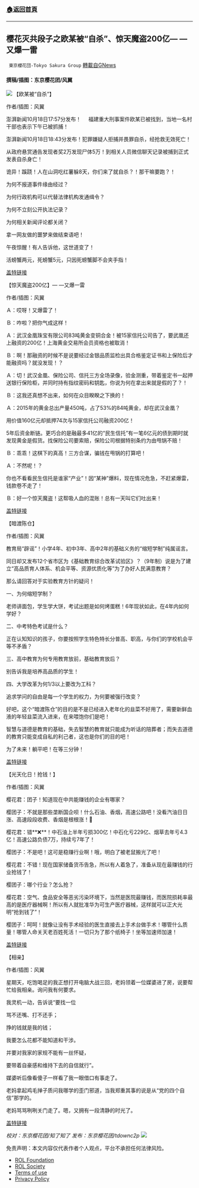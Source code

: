 ###  [:house:返回首頁](https://github.com/ourhimalayas/txt)
---


## 樱花灭共段子之欧某被“自杀”、惊天魔盗200亿— —又爆一雷
` 東京櫻花団-Tokyo Sakura Group` [轉載自GNews](https://gnews.org/zh-hans/1630764/)

#### 撰稿/插图：东京樱花团/风翼
![](https://assets.gnews.org/wp-content/uploads/2021/10/2323.jpg)
【欧某被“自杀”】

作者/插图：风翼

澎湃新闻10月18日17:57分发布！     福建重大刑事案件欧某已被找到，当地一名村干部也表示下午已被抓捕！

澎湃新闻10月18日18:43分发布！犯罪嫌疑人拒捕并畏罪自杀，经抢救无效死亡！

从政府悬赏通告发现者奖2万发现尸体5万！到相关人员微信聊天记录被捕到正式发表自杀身亡！

诡异！蹊跷！人在山洞吃红薯躲8天，你们来了就自杀？！那干嘛要跑？！

为何不报道事件缘由经过？

为何行政机构可以代替法律机构发通缉令？

为何不立刻公开执法记录？

为何相关新闻评论都关闭？

拿一网友做的噩梦来做结束语吧！

午夜惊醒！有人告诉他，这世道变了！

活螃蟹两元，死螃蟹5元，只因死螃蟹脚不会夹手指！

[盖特链接](https://www.gettr.com/post/pel8hz56e7)

【惊天魔盗200亿】— —又爆一雷

作者/插图：风翼

Ａ：哎呀！又爆雷了！

Ｂ：咋啦？把你气成这样！

Ａ：武汉金凰珠宝有限公司83吨黄金变铜合金！被15家信托公司告了，要武凰还上融资的200亿！上海黄金交易所会员资格也被取消！

Ｂ：啊！那融资的时候不是说要经过金银品质监检出具合格鉴定证书和上保险后才能融资吗？就没发现！？

Ａ：切！武汉金凰、保险公司、信托三方全场录像，验金测重，带着鉴定书一起押送银行保险柜，并同时持有指纹密码和钥匙，你说为何在拿出来就是假的了？！

Ｂ：这我还真想不出来，如何在众目睽睽之下换的！

Ａ：2015年的黄金总出产量450吨，占了53%的84吨黄金，却在武汉金凰？

用价值160亿元却抵押74次与15家信托公司融资200亿！

5年后资金断链。更巧合的是融最多41亿的“民生信托”有一笔6亿元的债到期时就发现黄金是假货。找保险公司要索赔，保险公司根据特别条约为由甩锅不赔！

Ｂ：乖乖！这棋下的真高！三方合谋，骗钱在甩锅的打算吧！

Ａ：不然呢！？

你也不看看民生信托是谁家“产业”！因“某神”爆料，现在情况危急，不赶紧爆雷，钱款卷不走了！

Ｂ：好一个惊天魔盗！这帮吸人血的混账！总有一天叫它们吐出来！

[盖特链接](https://www.gettr.com/post/peijw76963)

【暗渡陈仓】

作者/插图：风翼

教育局“辟谣”！小学4年、初中3年、高中2年的基础义务的“缩短学制”纯属谣言。

同日却又发布12个省市区为《基础教育综合改革试验区》？（9年制）说是为了建立“高品质育人体系、机会平等、资源优质化等”为了办好人民满意教育？

那么请回答对于实验教育方针的疑问！

一、为何缩短学制？

老师讲面包，学生学大饼，考试出题是如何烤蛋糕！6年现状如此，在4年内如何学好？

二、中考特色考试是什么？

正在认知知识的孩子，你要按照学生特色特长分普高、职高，与你们的学校机会平等不矛盾？

三、高中教育为何专用教育放前，基础教育放后？

别告诉我是培养高品质的学生！

四、大学改革为何1/3以上要改为工科？

追求学问的自由是每一个学生的权力，为何要被强行改变？

好吧，这个“暗渡陈仓”的目的是不是已经进入老年化的韭菜不好用了，需要新鲜血液的年轻韭菜流入进来，在来喂饱你们是吧！

智慧与道德是教育的基础，失去智慧的教育就只能成为听话的陪葬者；而失去道德的教育只能变成自私的利己者，这也是你们的目的吧！

为了未来！躺平吧！在等三分钟！

[盖特链接](https://www.gettr.com/post/pen8e22bae)

【光天化日！抢钱！】

作者/插图：风翼

樱花君：团子！知道现在中共能赚钱的企业有哪家？

樱团子：不就是那些垄断国企呗！什么石油、香烟，高速公路吧！没看汽油日日涨、高速段段收费、香烟是根根涨！**😤**

樱花君：错**❌**！中石油上半年亏损300亿！中石化亏229亿、烟草去年亏4.3亿！高速公路负债7万，持续亏7年了！

樱团子：不是吧！这可是稳赚行业啊！哦，明白了被老鼠搬光了吧！

樱花君：不错！现在国家储备货币告急，所以有人着急了，准备从现在最赚钱的行业抢钱了！

樱团子：哪个行业？怎么抢？

樱花君：空气、食品安全等恶劣污染环境下，当然是医院最赚钱，而医院损耗率最高的是医疗器械啊！所以有人就批准华为可生产医疗器械，这样就可以正大光明“抢到钱了”！

樱团子：呵呵！就像让没有手术经验的医生直接去上手术台做手术！哪管什么质量！哪管人命关天老百姓死活！一切只为了那个纸椅子！坐等加速师加速！

[盖特链接](https://www.gettr.com/post/pesbiw6d50)

【相亲】

作者/插图：风翼

星期天，吃饱喝足的我正想打开电脑大战三回，老妈领着一位媒婆进了房，说要帮忙给我相亲。询问我有何要求。

我灵机一动，告诉说“要找一位

骂不还嘴、打不还手；

挣的钱就是我的钱；

我要怎么花都不能知道和干涉。

并要对我家的家规不能有一丝怀疑，

要带着自豪感和维持下去的自信就行”。

媒婆听后像看傻子一样看了我一眼借口有事走了。

老妈拿起鸡毛掸子质问我哪学的歪门邪道，当我郑重其事的说是从“党的四个自信”那学的。

老妈骂骂咧咧关门走了。嗯，又拥有一段清静的时光了。

[盖特链接](https://www.gettr.com/post/peuro3542e)

*校对：东京樱花团/知了知了
发布：东京樱花团/tdownc2p*
![](https://assets.gnews.org/wp-content/uploads/2021/08/image0-1-36.jpg)
 

免责声明：本文内容仅代表作者个人观点，平台不承担任何法律风险。

- [ROL Foundation](https://rolfoundation.org/)
- [ROL Society](https://rolsociety.org/)
- [Terms of use](https://gnews.org/terms-of-use-3/)
- [Privacy Policy](https://gnews.org/privacy-policy/)
